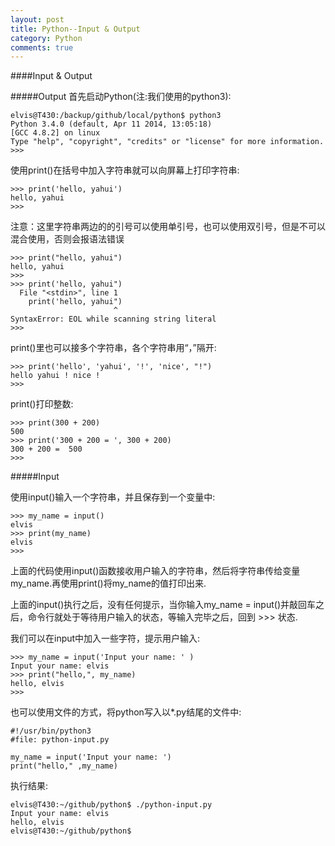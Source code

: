 ```yaml
---
layout: post
title: Python--Input & Output
category: Python
comments: true
---
```


####Input & Output

#####Output
首先启动Python(注:我们使用的python3):

```
elvis@T430:/backup/github/local/python$ python3
Python 3.4.0 (default, Apr 11 2014, 13:05:18)
[GCC 4.8.2] on linux
Type "help", "copyright", "credits" or "license" for more information.
>>>
```

使用print()在括号中加入字符串就可以向屏幕上打印字符串:

```
>>> print('hello, yahui')
hello, yahui
>>>
```

注意：这里字符串两边的的引号可以使用单引号，也可以使用双引号，但是不可以混合使用，否则会报语法错误

```
>>> print("hello, yahui")
hello, yahui
>>>
>>> print('hello, yahui")
  File "<stdin>", line 1
    print('hello, yahui")
                       ^
SyntaxError: EOL while scanning string literal
>>>
```

print()里也可以接多个字符串，各个字符串用“，”隔开:

```
>>> print('hello', 'yahui', '!', 'nice', "!")
hello yahui ! nice !
>>>
```

print()打印整数:

```
>>> print(300 + 200)
500
>>> print('300 + 200 = ', 300 + 200)
300 + 200 =  500
>>>
```

#####Input

使用input()输入一个字符串，并且保存到一个变量中:

```
>>> my_name = input()
elvis
>>> print(my_name)
elvis
>>>
```

上面的代码使用input()函数接收用户输入的字符串，然后将字符串传给变量my_name.再使用print()将my_name的值打印出来.

上面的input()执行之后，没有任何提示，当你输入my_name = input()并敲回车之后，命令行就处于等待用户输入的状态，等输入完毕之后，回到 >>> 状态.

我们可以在input中加入一些字符，提示用户输入:

```
>>> my_name = input('Input your name: ' )
Input your name: elvis
>>> print("hello,", my_name)
hello, elvis
>>>
```

也可以使用文件的方式，将python写入以*.py结尾的文件中:

```
#!/usr/bin/python3
#file: python-input.py

my_name = input('Input your name: ')
print("hello," ,my_name)
```

执行结果:

```
elvis@T430:~/github/python$ ./python-input.py
Input your name: elvis
hello, elvis
elvis@T430:~/github/python$
```